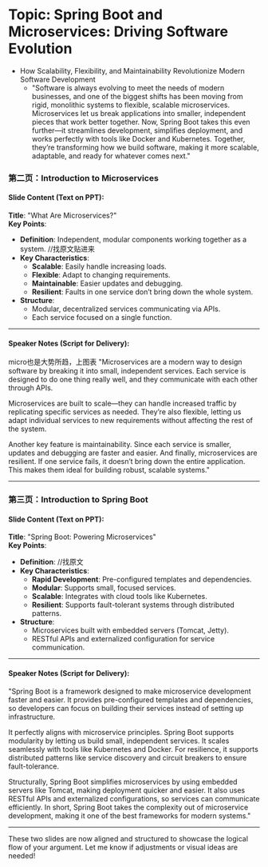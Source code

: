# Topic: Spring Boot and Microservices: Driving Software Evolution
- How Scalability, Flexibility, and Maintainability Revolutionize Modern Software Development
  - "Software is always evolving to meet the needs of modern businesses, and one of the biggest shifts has been moving from rigid, monolithic systems to flexible, scalable microservices. Microservices let us break applications into smaller, independent pieces that work better together. Now, Spring Boot takes this even further—it streamlines development, simplifies deployment, and works perfectly with tools like Docker and Kubernetes. Together, they’re transforming how we build software, making it more scalable, adaptable, and ready for whatever comes next."

### **第二页：Introduction to Microservices**

#### **Slide Content** (Text on PPT):
**Title**: "What Are Microservices?"  
**Key Points**:  
- **Definition**: Independent, modular components working together as a system.  //找原文贴进来
- **Key Characteristics**:  
  - **Scalable**: Easily handle increasing loads.  
  - **Flexible**: Adapt to changing requirements.  
  - **Maintainable**: Easier updates and debugging.  
  - **Resilient**: Faults in one service don’t bring down the whole system.  
- **Structure**:  
  - Modular, decentralized services communicating via APIs.  
  - Each service focused on a single function.  

---

#### **Speaker Notes (Script for Delivery)**:  
micro也是大势所趋，上图表
"Microservices are a modern way to design software by breaking it into small, independent services. Each service is designed to do one thing really well, and they communicate with each other through APIs.  

Microservices are built to scale—they can handle increased traffic by replicating specific services as needed. They’re also flexible, letting us adapt individual services to new requirements without affecting the rest of the system.  

Another key feature is maintainability. Since each service is smaller, updates and debugging are faster and easier. And finally, microservices are resilient. If one service fails, it doesn’t bring down the entire application. This makes them ideal for building robust, scalable systems."  

---

### **第三页：Introduction to Spring Boot**

#### **Slide Content** (Text on PPT):  
**Title**: "Spring Boot: Powering Microservices"  
**Key Points**:  
- **Definition**: //找原文  
- **Key Characteristics**:  
  - **Rapid Development**: Pre-configured templates and dependencies.  
  - **Modular**: Supports small, focused services.  
  - **Scalable**: Integrates with cloud tools like Kubernetes.  
  - **Resilient**: Supports fault-tolerant systems through distributed patterns.  
- **Structure**:  
  - Microservices built with embedded servers (Tomcat, Jetty).  
  - RESTful APIs and externalized configuration for service communication.  

---

#### **Speaker Notes (Script for Delivery)**:  

"Spring Boot is a framework designed to make microservice development faster and easier. It provides pre-configured templates and dependencies, so developers can focus on building their services instead of setting up infrastructure.  

It perfectly aligns with microservice principles. Spring Boot supports modularity by letting us build small, independent services. It scales seamlessly with tools like Kubernetes and Docker. For resilience, it supports distributed patterns like service discovery and circuit breakers to ensure fault-tolerance.  

Structurally, Spring Boot simplifies microservices by using embedded servers like Tomcat, making deployment quicker and easier. It also uses RESTful APIs and externalized configurations, so services can communicate efficiently. In short, Spring Boot takes the complexity out of microservice development, making it one of the best frameworks for modern systems."  

---

These two slides are now aligned and structured to showcase the logical flow of your argument. Let me know if adjustments or visual ideas are needed!
